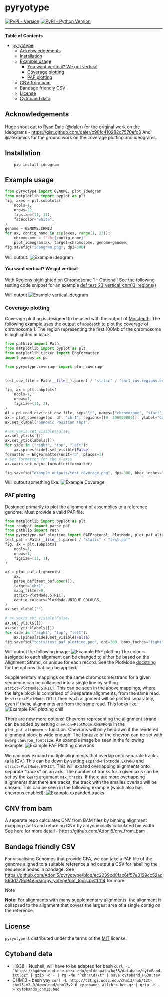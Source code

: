 # pyryotype

[![PyPI - Version](https://img.shields.io/pypi/v/pyryotype.svg)](https://pypi.org/project/pyryotype)
[![PyPI - Python Version](https://img.shields.io/pypi/pyversions/pyryotype.svg)](https://pypi.org/project/pyryotype)

-----

**Table of Contents**

- [pyryotype](#pyryotype)
  - [Acknowledgements](#acknowledgements)
  - [Installation](#installation)
  - [Example usage](#example-usage)
      - [You want vertical? We got vertical](#you-want-vertical-we-got-vertical)
    - [Coverage plotting](#coverage-plotting)
    - [PAF plotting](#paf-plotting)
  - [CNV from bam](#cnv-from-bam)
  - [Bandage friendly CSV](#bandage-friendly-csv)
  - [License](#license)
  - [Cytoband data](#cytoband-data)

## Acknowledgements
Huge shout out to Ryan Dale (@daler) for the original work on the Ideograms - https://gist.github.com/daler/c98fc410282d7570efc3
And @alexomics for the ground work on the coverage plotting and ideograms.

## Installation

```console
    pip install ideogram
```

## Example usage

```python
from pyryotype import GENOME, plot_ideogram
from matplotlib import pyplot as plt
fig, axes = plt.subplots(
    ncols=1,
    nrows=22,
    figsize=(11, 11),
    facecolor="white",
)
genome = GENOME.CHM13
for ax, contig_name in zip(axes, range(1, 23)):
    chromosome = f"chr{contig_name}"
    plot_ideogram(ax, target=chromosome, genome=genome)
fig.savefig("ideogram.png", dpi=300)
```

Will output:
![Example ideogram](https://raw.githubusercontent.com/Adoni5/pyryotype/d724012befec0b56351d0db5125f8d9cf4df1816/example_outputs/ideogram.png?raw=true)

#### You want vertical? We got vertical
With Regions highlighted on Chromosome 1 - Optional! See the following testing code snippet for an example
[def test_23_vertical_chm13_regions()](https://github.com/Adoni5/pyryotype/blob/ec2239cd0fac6ff57e3129cc52ac860d729c94e5/tests/test_ideogram_plotting.py#L81-L98)

Will output
![Example vertical ideogram](https://github.com/Adoni5/pyryotype/blob/main/testing_vert_23_regions.png)
### Coverage plotting
Coverage plotting is designed to be used with the output of [Mosdepth](https://github.com/brentp/mosdepth). The following example uses the output of `mosdepth` to plot the coverage of chromosome 1. The region representing the first 100Mb of the chromosome is highlighted in black.

```python
from pathlib import Path
from matplotlib import pyplot as plt
from matplotlib.ticker import EngFormatter
import pandas as pd

from pyryotype.coverage import plot_coverage


test_cov_file = Path(__file__).parent / "static" / "chr1_cov.regions.bed.gz"

fig, ax = plt.subplots(
    ncols=1,
    nrows=1,
    figsize=(11, 2),
)
df = pd.read_csv(test_cov_file, sep="\t", names=["chromosome", "start", "end", "value"])
ax = plot_coverage(ax, df, "chr1", regions=[(0, 100000000)], ylabel="Coverage", color="black")
ax.set_xlabel("Genomic Position (bp)")

# ax.yaxis.set_visible(False)
ax.set_yticks([])
ax.set_yticklabels([])
for side in ("right", "top", "left"):
    ax.spines[side].set_visible(False)
formatter = EngFormatter(unit='b', places=1)
# Set formatter for the x-axis
ax.xaxis.set_major_formatter(formatter)

fig.savefig("example_outputs/test_coverage.png", dpi=300, bbox_inches="tight")

```
Will output something like:
![Example Coverage](https://raw.githubusercontent.com/Adoni5/pyryotype/main/example_outputs/test_coverage.png)



### PAF plotting

Designed primarily to plot the alignment of assemblies to a reference genome. Must provide a valid PAF file.

```python
from matplotlib import pyplot as plt
from readpaf import parse_paf
from pathlib import Path
from pyryotype.paf_plotting import PAFProtocol, PlotMode, plot_paf_alignments
test_paf = Path(__file__).parent / "static" / "test.paf"
fig, ax = plt.subplots(
    ncols=1,
    nrows=1,
    figsize=(11, 1),
)

ax = plot_paf_alignments(
    ax,
    parse_paf(test_paf.open()),
    target="chr1",
    mapq_filter=0,
    strict=PlotMode.STRICT,
    contig_colours=PlotMode.UNIQUE_COLOURS,
)
ax.set_xlabel("")

# ax.yaxis.set_visible(False)
ax.set_yticks([])
ax.set_yticklabels([])
for side in ("right", "top", "left"):
    ax.spines[side].set_visible(False)
fig.savefig("tests/test_paf_plotting.png", dpi=300, bbox_inches="tight")
```

Will output the following image:
![Example PAF plotting](https://raw.githubusercontent.com/Adoni5/pyryotype/d724012befec0b56351d0db5125f8d9cf4df1816/example_outputs/test_paf_plotting.png?raw=true)
The colours assigned to each alignment can be changed to either be based on the Alignment Strand, or unique for each record. See the PlotMode [docstring](https://github.com/Adoni5/pyryotype/blob/0517a8805aac7b00bdddc7d612c2c80c56b6891c/src/pyryotype/paf_plotting.py#L366) for the options that can be applied.

Supplementary mappings on the same chromosome/strand for a given sequence can be collapsed into a single line by setting `strict=PlotMode.STRICT`.
This can be seen in the above mappings, where the large block is comprised of 3 separate alignments, from the same read. IF `strict=PlotMode.CHILL` then each alignment will be plotted separately, even if these alignments are from the same read. This looks like:
![Example PAF plotting chill](https://raw.githubusercontent.com/Adoni5/pyryotype/d724012befec0b56351d0db5125f8d9cf4df1816/example_outputs/test_paf_plotting_chill.png?raw=true)

There are now more options!
Chevrons representing the alignment strand can be added by setting `chevron=PlotMode.CHEVRONS` in the `plot_paf_alignments` function. Chevrons will only be drawn if the rendered alignment block is wide enough. The fontsize of the chevron can be set with `kwarg` `chevron_fontsize`. An example image be seen in the following example:
![Example PAF Plotting chevrons](https://github.com/Adoni5/pyryotype/blob/6949d6eb5806acb03ea968db48d0797f61679b75/example_outputs/test_paf_plotting_chevrons.png?raw=true)

 We can now expand multiple alignments that overlap onto separate tracks (a la IGV.)
This can be down by setting `expand=PlotMode.EXPAND` and `strict=PlotMode.STRICT`. This will expand overlapping alignments onto separate "tracks" on an axis. The number of tracks for a given axis can be set by the `kwarg` argument `max_tracks`. If there are more overlapping alignments that there are tracks, the track with the smalles overlap will be chosen. This can be seen in the following example (which also has chevrons enabled):
![Example expanded tracks](https://github.com/Adoni5/pyryotype/blob/feature/chevron-orientation/example_outputs/test_paf_plotting_chevrons_ext_expand.png?raw=true)

## CNV from bam
A separate repo calculates CNV from BAM files by binning alignment mapping starts and returning CNV by a dynamically calculated bin width.
See here for more detail - https://github.com/Adoni5/cnv_from_bam


## Bandage friendly CSV
For visualising Genomes that provide GFA, we can take a PAF file of the genome aligned to a suitable reference,a nd output a
CSV for labelling the sequence nodes in bandage.
See https://github.com/Adoni5/pyryotype/blob/ec2239cd0fac6ff57e3129cc52ac860d729c94e5/src/pyryotype/paf_tools.py#L114 for more.

> [!NOTE]
> **Note**: For alignments with many supplementary alignments, the alignment is collapsed to the alignment that covers the largest area of a single contig on the reference.


## License

`pyryotype` is distributed under the terms of the [MIT](https://spdx.org/licenses/MIT.html) license.

## Cytoband data
* HG38 - Nushell, will have to be adapted for bash `curl -L "https://hgdownload.cse.ucsc.edu/goldenpath/hg38/database/cytoBand.txt.gz" | gzip -d - | rg -Ne "^chr\\d+\t" | save cytoBand_HG38.tsv`
* CHM13 - bash yay `curl -L http://t2t.gi.ucsc.edu/chm13/hub/t2t-chm13-v2.0/download/chm13v2.0_cytobands_allchrs.bed.gz | gzip -d - > cytobands_chm13.bed`
